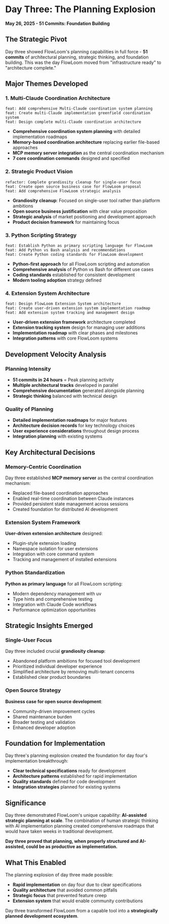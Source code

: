 # Day Three: The Planning Explosion
**May 26, 2025 - 51 Commits: Foundation Building**

## The Strategic Pivot

Day three showed FlowLoom's planning capabilities in full force - **51 commits** of architectural planning, strategic thinking, and foundation building. This was the day FlowLoom moved from "infrastructure ready" to "architecture complete."

## Major Themes Developed

### 1. Multi-Claude Coordination Architecture
```
feat: Add comprehensive Multi-Claude coordination system planning
feat: Create multi-Claude implementation greenfield coordination system  
feat: Design complete multi-Claude coordination architecture
```
- **Comprehensive coordination system planning** with detailed implementation roadmaps
- **Memory-based coordination architecture** replacing earlier file-based approaches
- **MCP memory server integration** as the central coordination mechanism
- **7 core coordination commands** designed and specified

### 2. Strategic Product Vision
```
refactor: Complete grandiosity cleanup for single-user focus
feat: Create open source business case for FlowLoom proposal
feat: Add comprehensive FlowLoom strategic analysis
```
- **Grandiosity cleanup**: Focused on single-user tool rather than platform ambitions
- **Open source business justification** with clear value proposition
- **Strategic analysis** of market positioning and development approach
- **Product decision framework** for maintaining focus

### 3. Python Scripting Strategy
```
feat: Establish Python as primary scripting language for FlowLoom
feat: Add Python vs Bash analysis and recommendations
feat: Create Python coding standards for FlowLoom development
```
- **Python-first approach** for all FlowLoom scripting and automation
- **Comprehensive analysis** of Python vs Bash for different use cases
- **Coding standards** established for consistent development
- **Modern tooling adoption** strategy defined

### 4. Extension System Architecture
```
feat: Design FlowLoom Extension System architecture
feat: Create user-driven extension system implementation roadmap
feat: Add extension system tracking and management design
```
- **User-driven extension framework** architecture completed
- **Extension tracking system** design for managing user additions
- **Implementation roadmap** with clear phases and milestones
- **Integration patterns** with core FlowLoom systems

## Development Velocity Analysis

### Planning Intensity
- **51 commits in 24 hours** = Peak planning activity
- **Multiple architectural tracks** developed in parallel
- **Comprehensive documentation** generated alongside planning
- **Strategic thinking** balanced with technical design

### Quality of Planning
- **Detailed implementation roadmaps** for major features
- **Architecture decision records** for key technology choices
- **User experience considerations** throughout design process
- **Integration planning** with existing systems

## Key Architectural Decisions

### Memory-Centric Coordination
Day three established **MCP memory server** as the central coordination mechanism:
- Replaced file-based coordination approaches
- Enabled real-time coordination between Claude instances
- Provided persistent state management across sessions
- Created foundation for distributed AI development

### Extension System Framework
**User-driven extension architecture** designed:
- Plugin-style extension loading
- Namespace isolation for user extensions
- Integration with core command system
- Tracking and management of installed extensions

### Python Standardization
**Python as primary language** for all FlowLoom scripting:
- Modern dependency management with uv
- Type hints and comprehensive testing
- Integration with Claude Code workflows
- Performance optimization opportunities

## Strategic Insights Emerged

### Single-User Focus
Day three included crucial **grandiosity cleanup**:
- Abandoned platform ambitions for focused tool development
- Prioritized individual developer experience
- Simplified architecture by removing multi-tenant concerns
- Established clear product boundaries

### Open Source Strategy
**Business case for open source development**:
- Community-driven improvement cycles
- Shared maintenance burden
- Broader testing and validation
- Enhanced developer adoption

## Foundation for Implementation

Day three's planning explosion created the foundation for day four's implementation breakthrough:
- **Clear technical specifications** ready for development
- **Architecture patterns** established for rapid implementation
- **Quality standards** defined for code development
- **Integration strategies** planned for existing systems

## Significance

Day three demonstrated FlowLoom's unique capability: **AI-assisted strategic planning at scale**. The combination of human strategic thinking with AI implementation planning created comprehensive roadmaps that would have taken weeks in traditional development.

**Day three proved that planning, when properly structured and AI-assisted, could be as productive as implementation.**

## What This Enabled

The planning explosion of day three made possible:
- **Rapid implementation** on day four due to clear specifications
- **Quality architecture** that avoided common pitfalls
- **Strategic focus** that prevented feature creep
- **Extension system** that would enable community contributions

Day three transformed FlowLoom from a capable tool into a **strategically planned development ecosystem**.